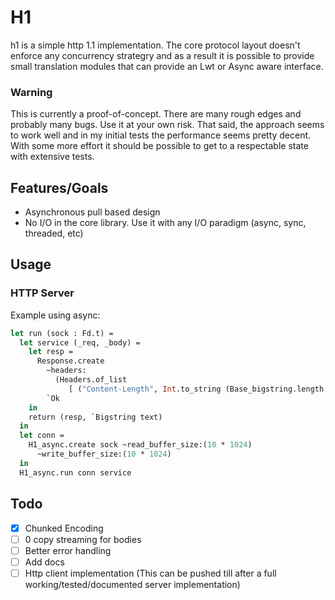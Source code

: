 # H1

h1 is a simple http 1.1 implementation. The core protocol layout doesn't enforce any concurrency strategry
and as a result it is possible to provide small translation modules that can provide an Lwt or Async aware interface.


### Warning
This is currently a proof-of-concept. There are many rough edges and probably many bugs. Use it at your own risk.
That said, the approach seems to work well and in my initial tests the performance seems pretty decent. With some more effort it should be possible to get to a respectable state with extensive tests.

## Features/Goals
* Asynchronous pull based design
* No I/O in the core library. Use it with any I/O paradigm (async, sync, threaded, etc)

## Usage

### HTTP Server

Example using async:

<!-- $MDX file=example/main_async.ml,part=simple_server -->
```ocaml
let run (sock : Fd.t) =
  let service (_req, _body) =
    let resp =
      Response.create
        ~headers:
          (Headers.of_list
             [ ("Content-Length", Int.to_string (Base_bigstring.length text)) ])
        `Ok
    in
    return (resp, `Bigstring text)
  in
  let conn =
    H1_async.create sock ~read_buffer_size:(10 * 1024)
      ~write_buffer_size:(10 * 1024)
  in
  H1_async.run conn service
```

## Todo
- [x] Chunked Encoding
- [ ] 0 copy streaming for bodies
- [ ] Better error handling
- [ ] Add docs
- [ ] Http client implementation (This can be pushed till after a full working/tested/documented server implementation)

